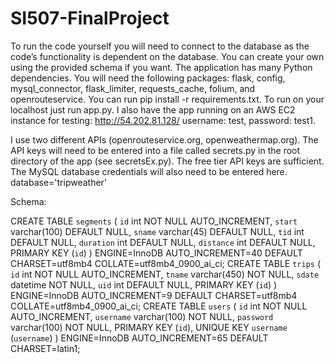 # SI507-FinalProject
To run the code yourself you will need to connect to the database as the code’s functionality is dependent on the database. You can create your own using the provided schema if you want. The application has many Python dependencies. You will need the following packages: flask, config, mysql_connector, flask_limiter, requests_cache, folium, and openrouteservice. You can run pip install -r requirements.txt. 
To run on your localhost just run app.py. 
I also have the app running on an AWS EC2 instance for testing: http://54.202.81.128/ username: test, password: test1.

I use two different APIs (openrouteservice.org, openweathermap.org). The API keys will need to be entered into a file called secrets.py in the root directory of the app (see secretsEx.py). The free tier API keys are sufficient. The MySQL database credentials will also need to be entered here. 
database='tripweather'

Schema:

CREATE TABLE `segments` (
  `id` int NOT NULL AUTO_INCREMENT,
  `start` varchar(100) DEFAULT NULL,
  `sname` varchar(45) DEFAULT NULL,
  `tid` int DEFAULT NULL,
  `duration` int DEFAULT NULL,
  `distance` int DEFAULT NULL,
  PRIMARY KEY (`id`)
) ENGINE=InnoDB AUTO_INCREMENT=40 DEFAULT CHARSET=utf8mb4 COLLATE=utf8mb4_0900_ai_ci;
CREATE TABLE `trips` (
  `id` int NOT NULL AUTO_INCREMENT,
  `tname` varchar(450) NOT NULL,
  `sdate` datetime NOT NULL,
  `uid` int DEFAULT NULL,
  PRIMARY KEY (`id`)
) ENGINE=InnoDB AUTO_INCREMENT=9 DEFAULT CHARSET=utf8mb4 COLLATE=utf8mb4_0900_ai_ci;
CREATE TABLE `users` (
  `id` int NOT NULL AUTO_INCREMENT,
  `username` varchar(100) NOT NULL,
  `password` varchar(100) NOT NULL,
  PRIMARY KEY (`id`),
  UNIQUE KEY `username` (`username`)
) ENGINE=InnoDB AUTO_INCREMENT=65 DEFAULT CHARSET=latin1;


